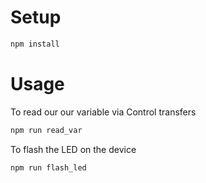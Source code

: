 # Setup
```bash
npm install
```

# Usage
To read our our variable via Control transfers
```bash
npm run read_var
```

To flash the LED on the device
```bash
npm run flash_led
```